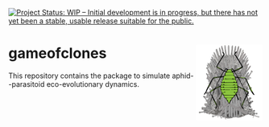 
[![Project Status: WIP – Initial development is in progress, but there
has not yet been a stable, usable release suitable for the
public.](http://www.repostatus.org/badges/latest/wip.svg)](http://www.repostatus.org/#wip)

# gameofclones <img src="logo.svg" align="right" height="150" />


This repository contains the package to simulate aphid--parasitoid 
eco-evolutionary dynamics.



